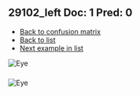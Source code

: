## 29102_left Doc: 1 Pred: 0
- [Back to confusion matrix](https://github.com/juliandewit/kaggle_retinopathy/blob/master/matrix.md)
- [Back to list](https://github.com/juliandewit/kaggle_retinopathy/blob/master/lists/10/list.md)
- [Next example in list](https://github.com/juliandewit/kaggle_retinopathy/blob/master/lists/10/29/29238_left.md)

![Eye](https://retinopaty.blob.core.windows.net/size1024/29102_left_1.jpeg)

### 

![Eye]()
